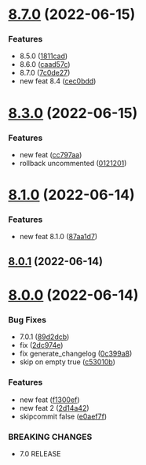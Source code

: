 # [8.7.0](https://github.com/Hussein-Attie/APT3/compare/v8.3.0...v8.7.0) (2022-06-15)


### Features

* 8.5.0 ([1811cad](https://github.com/Hussein-Attie/APT3/commit/1811cad2224d0c1a0cab44cd53410fac29c0f65e))
* 8.6.0 ([caad57c](https://github.com/Hussein-Attie/APT3/commit/caad57cafd78d76c095ffe71cbdbfd2ab3f7d4cb))
* 8.7.0 ([7c0de27](https://github.com/Hussein-Attie/APT3/commit/7c0de2714ca1a53833f569b64bf72c5912e19a77))
* new feat 8.4 ([cec0bdd](https://github.com/Hussein-Attie/APT3/commit/cec0bdd608d126bc466e23bd63b31e142cbd8798))



# [8.3.0](https://github.com/Hussein-Attie/APT3/compare/v8.1.0...v8.3.0) (2022-06-15)


### Features

* new feat ([cc797aa](https://github.com/Hussein-Attie/APT3/commit/cc797aa7cb57a05bb905dca35ed8186d219a0842))
* rollback uncommented ([0121201](https://github.com/Hussein-Attie/APT3/commit/01212018df3afd3898d16ebae7659a947fcd8098))



# [8.1.0](https://github.com/Hussein-Attie/APT3/compare/v8.0.1...v8.1.0) (2022-06-14)


### Features

* new feat 8.1.0 ([87aa1d7](https://github.com/Hussein-Attie/APT3/commit/87aa1d7295ddcbe7b44d0880e9e2f0b470192fab))



## [8.0.1](https://github.com/Hussein-Attie/APT3/compare/v8.0.0...v8.0.1) (2022-06-14)



# [8.0.0](https://github.com/Hussein-Attie/APT3/compare/v5.12.3...v8.0.0) (2022-06-14)


### Bug Fixes

* 7.0.1 ([89d2dcb](https://github.com/Hussein-Attie/APT3/commit/89d2dcb69027564253954bb5a4889adfcdb74305))
* fix ([2dc974e](https://github.com/Hussein-Attie/APT3/commit/2dc974e217aea415e3f72019a63903f7b1fea752))
* fix generate_changelog ([0c399a8](https://github.com/Hussein-Attie/APT3/commit/0c399a810dd132e1afbf4a4a1ad0939206013a16))
* skip on empty true ([c53010b](https://github.com/Hussein-Attie/APT3/commit/c53010bc8150bd7baa8a040174248fc0a20940a1))


### Features

* new feat ([f1300ef](https://github.com/Hussein-Attie/APT3/commit/f1300efcfa9b75c433331cfb60803bf00ae50548))
* new feat 2 ([2d14a42](https://github.com/Hussein-Attie/APT3/commit/2d14a42f9e9a5817c7ae0673a317e252a9a876a7))
* skipcommit false ([e0aef7f](https://github.com/Hussein-Attie/APT3/commit/e0aef7f1861cbad1c1a3aacffdb08f172f99695d))


### BREAKING CHANGES

* 7.0 RELEASE



